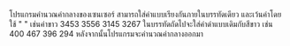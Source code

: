 โปรแกรมคำนวณค่ากลางของเซนเซอร์ สามารถใส่ค่าแบบเรียงกันภายในบรรทัดเดียว และเว้นค่าโดยใช้ " " เช่นค่าขาว 3453 3556 3145 3267 
ในบรรทัดถัดไปจะใส่ค่าดำแบบเดิมกับสีขาว เช่น 400 467 396 294 
หลังจากนั้นโปรแกรมจะคำนวณค่ากลางออกมา
